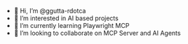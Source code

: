 - 👋 Hi, I’m @ggutta-rdotca
- 👀 I’m interested in AI based projects
- 🌱 I’m currently learning Playwright MCP
- 💞️ I’m looking to collaborate on MCP Server and AI Agents


